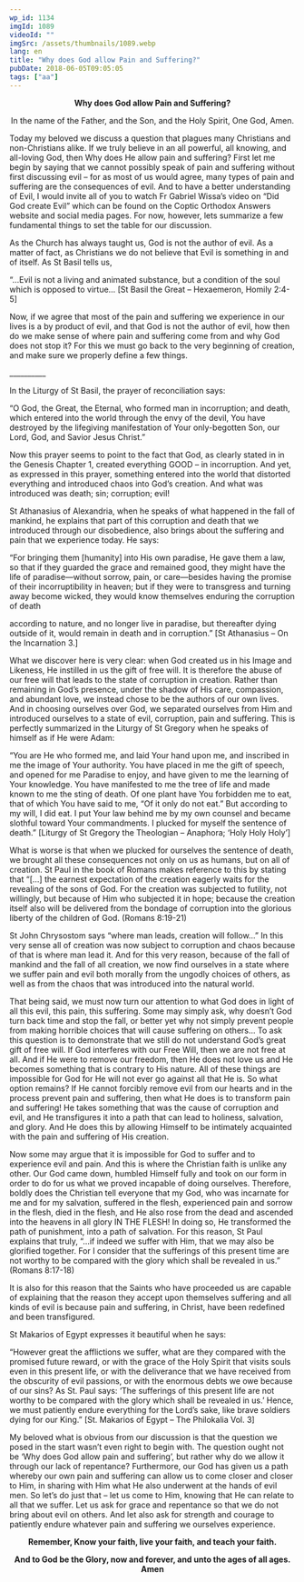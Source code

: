 ```yaml
---
wp_id: 1134
imgId: 1089
videoId: ""
imgSrc: /assets/thumbnails/1089.webp
lang: en
title: "Why does God allow Pain and Suffering?"
pubDate: 2018-06-05T09:05:05
tags: ["aa"]
---
```


<p style="text-align: center;"><strong>Why does God allow Pain and Suffering?</strong></p>
<p style="text-align: center;">In the name of the Father, and the Son, and the Holy Spirit, One God, Amen.</p>
<p>Today my beloved we discuss a question that plagues many Christians and non-Christians alike. If we truly believe in an all powerful, all knowing, and all-loving God, then Why does He allow pain and suffering? First let me begin by saying that we cannot possibly speak of pain and suffering without first discussing evil – for as most of us would agree, many types of pain and suffering are the consequences of evil. And to have a better understanding of Evil, I would invite all of you to watch Fr Gabriel Wissa’s video on “Did God create Evil” which can be found on the Coptic Orthodox Answers website and social media pages. For now, however, lets summarize a few fundamental things to set the table for our discussion.</p>
<p>As the Church has always taught us, God is not the author of evil. As a matter of fact, as Christians we do not believe that Evil is something in and of itself. As St Basil tells us,</p>
<p>“…Evil is not a living and animated substance, but a condition of the soul which is opposed to virtue… [St Basil the Great &#8211; Hexaemeron, Homily 2:4-5]</p>
<p>Now, if we agree that most of the pain and suffering we experience in our lives is a by product of evil, and that God is not the author of evil, how then do we make sense of where pain and suffering come from and why God does not stop it? For this we must go back to the very beginning of creation, and make sure we properly define a few things.</p>
<p>__________</p>
<p>In the Liturgy of St Basil, the prayer of reconciliation says:</p>
<p>“O God, the Great, the Eternal, who formed man in incorruption; and death, which entered into the world through the envy of the devil, You have destroyed by the lifegiving manifestation of Your only-begotten Son, our Lord, God, and Savior Jesus Christ.”</p>
<p>Now this prayer seems to point to the fact that God, as clearly stated in in the Genesis Chapter 1, created everything GOOD – in incorruption. And yet, as expressed in this prayer, something entered into the world that distorted everything and introduced chaos into God’s creation. And what was introduced was death; sin; corruption; evil!</p>
<p>St Athanasius of Alexandria, when he speaks of what happened in the fall of mankind, he explains that part of this corruption and death that we introduced through our disobedience, also brings about the suffering and pain that we experience today. He says:</p>
<p>“For bringing them [humanity] into His own paradise, He gave them a law, so that if they guarded the grace and remained good, they might have the life of paradise—without sorrow, pain, or care—besides having the promise of their incorruptibility in heaven; but if they were to transgress and turning away become wicked, they would know themselves enduring the corruption of death</p>
<p>according to nature, and no longer live in paradise, but thereafter dying outside of it, would remain in death and in corruption.” [St Athanasius – On the Incarnation 3.]</p>
<p>What we discover here is very clear: when God created us in his Image and Likeness, He instilled in us the gift of free will. It is therefore the abuse of our free will that leads to the state of corruption in creation. Rather than remaining in God’s presence, under the shadow of His care, compassion, and abundant love, we instead chose to be the authors of our own lives. And in choosing ourselves over God, we separated ourselves from Him and introduced ourselves to a state of evil, corruption, pain and suffering. This is perfectly summarized in the Liturgy of St Gregory when he speaks of himself as if He were Adam:</p>
<p>“You are He who formed me, and laid Your hand upon me, and inscribed in me the image of Your authority. You have placed in me the gift of speech, and opened for me Paradise to enjoy, and have given to me the learning of Your knowledge. You have manifested to me the tree of life and made known to me the sting of death. Of one plant have You forbidden me to eat, that of which You have said to me, “Of it only do not eat.” But according to my will, I did eat. I put Your law behind me by my own counsel and became slothful toward Your commandments. I plucked for myself the sentence of death.” [Liturgy of St Gregory the Theologian – Anaphora; ‘Holy Holy Holy’]</p>
<p>What is worse is that when we plucked for ourselves the sentence of death, we brought all these consequences not only on us as humans, but on all of creation. St Paul in the book of Romans makes reference to this by stating that “[…] the earnest expectation of the creation eagerly waits for the revealing of the sons of God. For the creation was subjected to futility, not willingly, but because of Him who subjected it in hope; because the creation itself also will be delivered from the bondage of corruption into the glorious liberty of the children of God. (Romans 8:19-21)</p>
<p>St John Chrysostom says “where man leads, creation will follow…” In this very sense all of creation was now subject to corruption and chaos because of that is where man lead it. And for this very reason, because of the fall of mankind and the fall of all creation, we now find ourselves in a state where we suffer pain and evil both morally from the ungodly choices of others, as well as from the chaos that was introduced into the natural world.</p>
<p>That being said, we must now turn our attention to what God does in light of all this evil, this pain, this suffering. Some may simply ask, why doesn’t God turn back time and stop the fall, or better yet why not simply prevent people from making horrible choices that will cause suffering on others… To ask this question is to demonstrate that we still do not understand God’s great gift of free will. If God interferes with our Free Will, then we are not free at all. And if He were to remove our freedom, then He does not love us and He becomes something that is contrary to His nature. All of these things are impossible for God for He will not ever go against all that He is. So what option remains? If He cannot forcibly remove evil from our hearts and in the process prevent pain and suffering, then what He does is to transform pain and suffering! He takes something that was the cause of corruption and evil, and He transfigures it into a path that can lead to holiness, salvation, and glory. And He does this by allowing Himself to be intimately acquainted with the pain and suffering of His creation.</p>
<p>Now some may argue that it is impossible for God to suffer and to experience evil and pain. And this is where the Christian faith is unlike any other. Our God came down, humbled Himself fully and took on our form in order to do for us what we proved incapable of doing ourselves. Therefore, boldly does the Christian tell everyone that my God, who was incarnate for me and for my salvation, suffered in the flesh, experienced pain and sorrow in the flesh, died in the flesh, and He also rose from the dead and ascended into the heavens in all glory IN THE FLESH! In doing so, He transformed the path of punishment, into a path of salvation. For this reason, St Paul explains that truly, “…if indeed we suffer with Him, that we may also be glorified together. For I consider that the sufferings of this present time are not worthy to be compared with the glory which shall be revealed in us.” (Romans 8:17-18)</p>
<p>It is also for this reason that the Saints who have proceeded us are capable of explaining that the reason they accept upon themselves suffering and all kinds of evil is because pain and suffering, in Christ, have been redefined and been transfigured.</p>
<p>St Makarios of Egypt expresses it beautiful when he says:</p>
<p>&#8220;However great the afflictions we suffer, what are they compared with the promised future reward, or with the grace of the Holy Spirit that visits souls even in this present life, or with the deliverance that we have received from the obscurity of evil passions, or with the enormous debts we owe because of our sins? As St. Paul says: &#8216;The sufferings of this present life are not worthy to be compared with the glory which shall be revealed in us.&#8217; Hence, we must patiently endure everything for the Lord&#8217;s sake, like brave soldiers dying for our King.&#8221; [St. Makarios of Egypt &#8211; The Philokalia Vol. 3]</p>
<p>My beloved what is obvious from our discussion is that the question we posed in the start wasn’t even right to begin with. The question ought not be ‘Why does God allow pain and suffering’, but rather why do we allow it through our lack of repentance? Furthermore, our God has given us a path whereby our own pain and suffering can allow us to come closer and closer to Him, in sharing with Him what He also underwent at the hands of evil men. So let’s do just that – let us come to Him, knowing that He can relate to all that we suffer. Let us ask for grace and repentance so that we do not bring about evil on others. And let also ask for strength and courage to patiently endure whatever pain and suffering we ourselves experience.</p>
<p style="text-align: center;"><strong>Remember, Know your faith, live your faith, and teach your faith.</strong></p>
<p style="text-align: center;"><strong>And to God be the Glory, now and forever, and unto the ages of all ages. Amen</strong></p>
